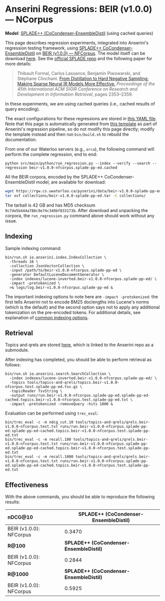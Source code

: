 # Anserini Regressions: BEIR (v1.0.0) &mdash; NCorpus

**Model**: [SPLADE++ (CoCondenser-EnsembleDistil](https://arxiv.org/abs/2205.04733) (using cached queries)

This page describes regression experiments, integrated into Anserini's regression testing framework, using [SPLADE++ CoCondenser-EnsembleDistil](https://arxiv.org/abs/2205.04733) on [BEIR (v1.0.0) &mdash; NFCorpus](http://beir.ai/).
The model itself can be download [here](https://huggingface.co/naver/splade-cocondenser-ensembledistil).
See the [official SPLADE repo](https://github.com/naver/splade) and the following paper for more details:

> Thibault Formal, Carlos Lassance, Benjamin Piwowarski, and Stéphane Clinchant. [From Distillation to Hard Negative Sampling: Making Sparse Neural IR Models More Effective.](https://dl.acm.org/doi/10.1145/3477495.3531857) _Proceedings of the 45th International ACM SIGIR Conference on Research and Development in Information Retrieval_, pages 2353–2359.

In these experiments, we are using cached queries (i.e., cached results of query encoding).

The exact configurations for these regressions are stored in [this YAML file](../../src/main/resources/regression/beir-v1.0.0-nfcorpus.splade-pp-ed.cached.yaml).
Note that this page is automatically generated from [this template](../../src/main/resources/docgen/templates/beir-v1.0.0-nfcorpus.splade-pp-ed.cached.template) as part of Anserini's regression pipeline, so do not modify this page directly; modify the template instead and then run `bin/build.sh` to rebuild the documentation.

From one of our Waterloo servers (e.g., `orca`), the following command will perform the complete regression, end to end:

```
python src/main/python/run_regression.py --index --verify --search --regression beir-v1.0.0-nfcorpus.splade-pp-ed.cached
```

All the BEIR corpora, encoded by the SPLADE++ CoCondenser-EnsembleDistil model, are available for download:

```bash
wget https://rgw.cs.uwaterloo.ca/pyserini/data/beir-v1.0.0-splade-pp-ed.tar -P collections/
tar xvf collections/beir-v1.0.0-splade-pp-ed.tar -C collections/
```

The tarball is 42 GB and has MD5 checksum `9c7de5b444a788c9e74c340bf833173b`.
After download and unpacking the corpora, the `run_regression.py` command above should work without any issue.

## Indexing

Sample indexing command:

```
bin/run.sh io.anserini.index.IndexCollection \
  -threads 16 \
  -collection JsonVectorCollection \
  -input /path/to/beir-v1.0.0-nfcorpus.splade-pp-ed \
  -generator DefaultLuceneDocumentGenerator \
  -index indexes/lucene-inverted.beir-v1.0.0-nfcorpus.splade-pp-ed/ \
  -impact -pretokenized \
  >& logs/log.beir-v1.0.0-nfcorpus.splade-pp-ed &
```

The important indexing options to note here are `-impact -pretokenized`: the first tells Anserini not to encode BM25 doclengths into Lucene's norms (which is the default) and the second option says not to apply any additional tokenization on the pre-encoded tokens.
For additional details, see explanation of [common indexing options](../../docs/common-indexing-options.md).

## Retrieval

Topics and qrels are stored [here](https://github.com/castorini/anserini-tools/tree/master/topics-and-qrels), which is linked to the Anserini repo as a submodule.

After indexing has completed, you should be able to perform retrieval as follows:

```
bin/run.sh io.anserini.search.SearchCollection \
  -index indexes/lucene-inverted.beir-v1.0.0-nfcorpus.splade-pp-ed/ \
  -topics tools/topics-and-qrels/topics.beir-v1.0.0-nfcorpus.test.splade-pp-ed.tsv.gz \
  -topicReader TsvString \
  -output runs/run.beir-v1.0.0-nfcorpus.splade-pp-ed.splade-pp-ed-cached.topics.beir-v1.0.0-nfcorpus.test.splade-pp-ed.txt \
  -impact -pretokenized -removeQuery -hits 1000 &
```

Evaluation can be performed using `trec_eval`:

```
bin/trec_eval -c -m ndcg_cut.10 tools/topics-and-qrels/qrels.beir-v1.0.0-nfcorpus.test.txt runs/run.beir-v1.0.0-nfcorpus.splade-pp-ed.splade-pp-ed-cached.topics.beir-v1.0.0-nfcorpus.test.splade-pp-ed.txt
bin/trec_eval -c -m recall.100 tools/topics-and-qrels/qrels.beir-v1.0.0-nfcorpus.test.txt runs/run.beir-v1.0.0-nfcorpus.splade-pp-ed.splade-pp-ed-cached.topics.beir-v1.0.0-nfcorpus.test.splade-pp-ed.txt
bin/trec_eval -c -m recall.1000 tools/topics-and-qrels/qrels.beir-v1.0.0-nfcorpus.test.txt runs/run.beir-v1.0.0-nfcorpus.splade-pp-ed.splade-pp-ed-cached.topics.beir-v1.0.0-nfcorpus.test.splade-pp-ed.txt
```

## Effectiveness

With the above commands, you should be able to reproduce the following results:

| **nDCG@10**                                                                                                  | **SPLADE++ (CoCondenser-EnsembleDistil)**|
|:-------------------------------------------------------------------------------------------------------------|-----------|
| BEIR (v1.0.0): NFCorpus                                                                                      | 0.3470    |
| **R@100**                                                                                                    | **SPLADE++ (CoCondenser-EnsembleDistil)**|
| BEIR (v1.0.0): NFCorpus                                                                                      | 0.2844    |
| **R@1000**                                                                                                   | **SPLADE++ (CoCondenser-EnsembleDistil)**|
| BEIR (v1.0.0): NFCorpus                                                                                      | 0.5925    |
